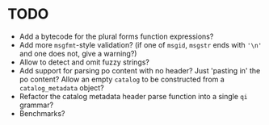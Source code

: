TODO
====

- Add a bytecode for the plural forms function expressions?
- Add more `msgfmt`-style validation? (if one of `msgid`, `msgstr`
  ends with `'\n'` and one does not, give a warning?)
- Allow to detect and omit fuzzy strings?
- Add support for parsing po content with no header? Just 
  'pasting in' the po content? Allow an empty `catalog` to be
  constructed from a `catalog_metadata` object?
- Refactor the catalog metadata header parse function into a
  single `qi` grammar?
- Benchmarks?
